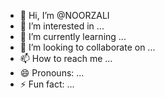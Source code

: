 - 👋 Hi, I’m @NOORZALI
- 👀 I’m interested in ...
- 🌱 I’m currently learning ...
- 💞️ I’m looking to collaborate on ...
- 📫 How to reach me ...
- 😄 Pronouns: ...
- ⚡ Fun fact: ...

<!---
NOORZALI/NOORZALI is a ✨ special ✨ repository because its `README.md` (this file) appears on your GitHub profile.
You can click the Preview link to take a look at your changes.
--->
